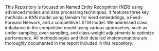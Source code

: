 This Repository is focused on Named Entity Recognition (NER) using advanced models and data processing techniques. It features three key methods: a KNN model using Gensim for word embeddings, a Feed-Forward Network, and a competitive LSTM model. We addressed class imbalance in the competitive model using various approaches, such as under-sampling, over-sampling, and class-weight adjustments to optimize performance. All methodologies and their detailed implementations are thoroughly documented in the report included in this repository.
